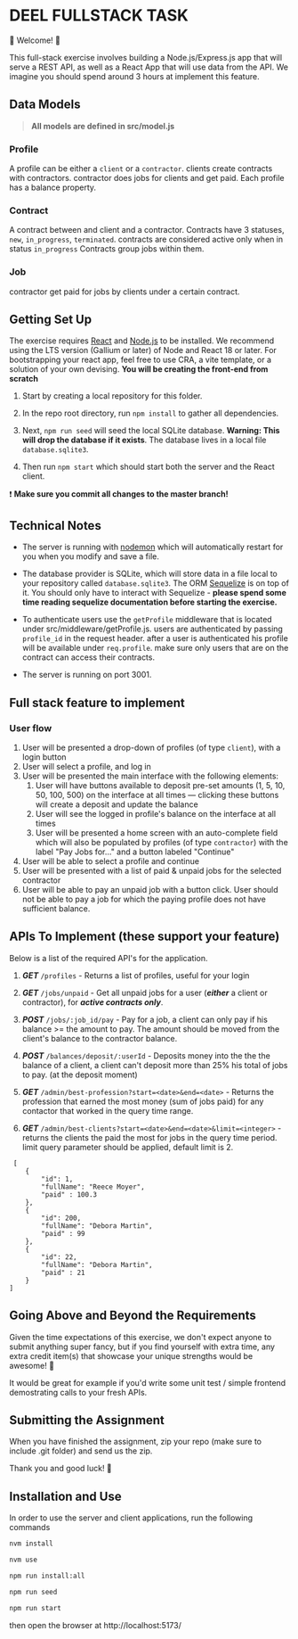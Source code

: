 # DEEL FULLSTACK TASK

💫 Welcome! 🎉

This full-stack exercise involves building a Node.js/Express.js app that will serve a REST API, as well as a React App that will use data from the API. We imagine you should spend around 3 hours at implement this feature.

## Data Models

> **All models are defined in src/model.js**

### Profile

A profile can be either a `client` or a `contractor`.
clients create contracts with contractors. contractor does jobs for clients and get paid.
Each profile has a balance property.

### Contract

A contract between and client and a contractor.
Contracts have 3 statuses, `new`, `in_progress`, `terminated`. contracts are considered active only when in status `in_progress`
Contracts group jobs within them.

### Job

contractor get paid for jobs by clients under a certain contract.

## Getting Set Up

The exercise requires [React](https://reactjs.org/) and [Node.js](https://nodejs.org/en/) to be installed. We recommend using the LTS version (Gallium or later) of Node and React 18 or later. For bootstrapping your react app, feel free to use CRA, a vite template, or a solution of your own devising. **You will be creating the front-end from scratch**

1. Start by creating a local repository for this folder.

1. In the repo root directory, run `npm install` to gather all dependencies.

1. Next, `npm run seed` will seed the local SQLite database. **Warning: This will drop the database if it exists**. The database lives in a local file `database.sqlite3`.

1. Then run `npm start` which should start both the server and the React client.

❗️ **Make sure you commit all changes to the master branch!**

## Technical Notes

- The server is running with [nodemon](https://nodemon.io/) which will automatically restart for you when you modify and save a file.

- The database provider is SQLite, which will store data in a file local to your repository called `database.sqlite3`. The ORM [Sequelize](http://docs.sequelizejs.com/) is on top of it. You should only have to interact with Sequelize - **please spend some time reading sequelize documentation before starting the exercise.**

- To authenticate users use the `getProfile` middleware that is located under src/middleware/getProfile.js. users are authenticated by passing `profile_id` in the request header. after a user is authenticated his profile will be available under `req.profile`. make sure only users that are on the contract can access their contracts.
- The server is running on port 3001.

## Full stack feature to implement

### User flow
1. User will be presented a drop-down of profiles (of type `client`), with a login button
1. User will select a profile, and log in
1. User will be presented the main interface with the following elements:
    1. User will have buttons available to deposit pre-set amounts (1, 5, 10, 50, 100, 500) on the interface at all times — clicking these buttons will create a deposit and update the balance
    1. User will see the logged in profile's balance on the interface at all times
    1. User will be presented a home screen with an auto-complete field which will also be populated by profiles (of type `contractor`) with the label "Pay Jobs for…" and a button labeled "Continue"
1. User will be able to select a profile and continue
1. User will be presented with a list of paid & unpaid jobs for the selected contractor
1. User will be able to pay an unpaid job with a button click. User should not be able to pay a job for which the paying profile does not have sufficient balance.

## APIs To Implement (these support your feature)

Below is a list of the required API's for the application.

1. **_GET_** `/profiles` - Returns a list of profiles, useful for your login

1. **_GET_** `/jobs/unpaid` - Get all unpaid jobs for a user (**_either_** a client or contractor), for **_active contracts only_**.

1. **_POST_** `/jobs/:job_id/pay` - Pay for a job, a client can only pay if his balance >= the amount to pay. The amount should be moved from the client's balance to the contractor balance.

1. **_POST_** `/balances/deposit/:userId` - Deposits money into the the the balance of a client, a client can't deposit more than 25% his total of jobs to pay. (at the deposit moment)

1. **_GET_** `/admin/best-profession?start=<date>&end=<date>` - Returns the profession that earned the most money (sum of jobs paid) for any contactor that worked in the query time range.

1. **_GET_** `/admin/best-clients?start=<date>&end=<date>&limit=<integer>` - returns the clients the paid the most for jobs in the query time period. limit query parameter should be applied, default limit is 2.

```
 [
    {
        "id": 1,
        "fullName": "Reece Moyer",
        "paid" : 100.3
    },
    {
        "id": 200,
        "fullName": "Debora Martin",
        "paid" : 99
    },
    {
        "id": 22,
        "fullName": "Debora Martin",
        "paid" : 21
    }
]
```

## Going Above and Beyond the Requirements

Given the time expectations of this exercise, we don't expect anyone to submit anything super fancy, but if you find yourself with extra time, any extra credit item(s) that showcase your unique strengths would be awesome! 🙌

It would be great for example if you'd write some unit test / simple frontend demostrating calls to your fresh APIs.

## Submitting the Assignment

When you have finished the assignment, zip your repo (make sure to include .git folder) and send us the zip.

Thank you and good luck! 🙏

## Installation and Use

In order to use the server and client applications, run the following commands

```bash
nvm install
```

```bash
nvm use
```

```bash
npm run install:all
```

```bash
npm run seed
```

```bash
npm run start
```

then open the browser at http://localhost:5173/
